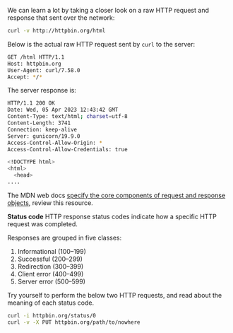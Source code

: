 We can learn a lot by taking a closer look on a raw HTTP request and response that sent over the network:
```bash
curl -v http://httpbin.org/html
```
Below is the actual raw HTTP request sent by `curl` to the server:
```bash
GET /html HTTP/1.1
Host: httpbin.org
User-Agent: curl/7.58.0
Accept: */*
```
The server response is:
```bash
HTTP/1.1 200 OK
Date: Wed, 05 Apr 2023 12:43:42 GMT
Content-Type: text/html; charset=utf-8
Content-Length: 3741
Connection: keep-alive
Server: gunicorn/19.9.0
Access-Control-Allow-Origin: *
Access-Control-Allow-Credentials: true

<!DOCTYPE html>
<html>
  <head>
....
```
The MDN web docs [specify the core components of request and response objects](https://developer.mozilla.org/en-US/docs/Web/HTTP/Overview#http_flow), review this resource.

**Status code**
HTTP response status codes indicate how a specific HTTP request was completed.

Responses are grouped in five classes:
1. Informational (100–199)
1. Successful (200–299)
1. Redirection (300–399)
1. Client error (400–499)
1. Server error (500–599)

Try yourself to perform the below two HTTP requests, and read about the meaning of each status code.
```bash
curl -i httpbin.org/status/0
curl -v -X PUT httpbin.org/path/to/nowhere
```